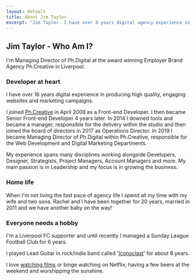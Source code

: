 ```yaml
---
layout: default
title: About Jim Taylor
excerpt: "Jim Taylor. I have over 8 years digital agency experience in producing high quality, engaging websites."
---
```

<div class="row">
<section class="col-sm-10 col-sm-offset-1 col-md-8 col-md-offset-2">
    <h1 class="page-header">Jim Taylor - Who Am I?</h1>
    <p class="lead">I'm Managing Director of Ph.Digital at the award winning Employer Brand Agency Ph.Creative in Liverpool.</p>
    <div class="row">
      <div class="col-md-6">        
        <h3>Developer at heart</h3>       
        <p>I have over 16 years digital experience in producing high quality, engaging websites and marketing campaigns.</p>
        <p>I joined <a href="http://www.ph-creative.com" target="_blank">Ph.Creative</a> in April 2008 as a Front-end Developer. I then became Senior Front-end Developer 4 years later. In 2014 I downed tools and became a manager, responsible for the delivery within the studio and then joined the board of directors in 2017 as Operations Director. In 2019 I became Managing Director of Ph.Digital within Ph.Creative, responsible for the Web Development and Digital Marketing Departments.</p>
        <p>My experience spans many disciplines working alongside Developers, Designer, Strategists, Project Managers, Account Managers and more. My main passion is in Leadership and my focus is in growing the business.</p>
      </div>
      <div class="col-md-6">        
        <h3>Home life</h3>
        <p>When I'm not living the fast pace of agency life I spend all my time with my wife and two sons. Rachel and I have been together for 20 years, married in 2011 and we have another baby on the way!</p>
        <h3>Everyone needs a hobby</h3>
        <p>I'm a Liverpool FC supporter and until recently I managed a Sunday League Football Club for 6 years.</p>
        <p>I played Lead Guitar in rock/indie band called '<a href="https://soundcloud.com/user-466017660/sets/the-boot-estate" target="_blank">Iconoclast</a>' for about 8 years.</p>
        <p>I love <a href="https://letterboxd.com/jamesicon/films/" target="_blank">watching films</a> or binge watching on Netflix, having a few beers at the weekend and worshipping the sunshine.</p>
      </div>      
</div>
